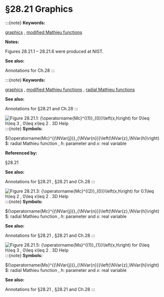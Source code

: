 # §28.21 Graphics

:::{note}
**Keywords:**

[graphics](http://dlmf.nist.gov/search/search?q=graphics) , [modified Mathieu functions](http://dlmf.nist.gov/search/search?q=modified%20Mathieu%20functions)

**Notes:**

Figures 28.21.1 – 28.21.6 were produced at NIST.

**See also:**

Annotations for Ch.28
:::

:::{note}
**Keywords:**

[graphics](http://dlmf.nist.gov/search/search?q=graphics) , [modified Mathieu functions](http://dlmf.nist.gov/search/search?q=modified%20Mathieu%20functions) , [radial Mathieu functions](http://dlmf.nist.gov/search/search?q=radial%20Mathieu%20functions)

**See also:**

Annotations for §28.21 and Ch.28
:::

<a id="Px1.fig1"></a>

![Figure 28.21.1: ${\operatorname{Mc}^{(1)}_{0}}\left(x,h\right)$ for $0\leq h\leq 3$ , $0\leq x\leq 2$ . 3D Help](28/21/F1.png)
:::{note}
**Symbols:**

${\operatorname{Mc}^{(\NVar{j})}_{\NVar{n}}}\left(\NVar{z},\NVar{h}\right)$: radial Mathieu function , $h$: parameter and $x$: real variable

**Referenced by:**

§28.21

**See also:**

Annotations for §28.21 , §28.21 and Ch.28
:::

<a id="Px1.fig2"></a>

![Figure 28.21.3: ${\operatorname{Mc}^{(2)}_{0}}\left(x,h\right)$ for $0.1\leq h\leq 2$ , $0\leq x\leq 2$ . 3D Help](28/21/F3.png)
:::{note}
**Symbols:**

${\operatorname{Mc}^{(\NVar{j})}_{\NVar{n}}}\left(\NVar{z},\NVar{h}\right)$: radial Mathieu function , $h$: parameter and $x$: real variable

**See also:**

Annotations for §28.21 , §28.21 and Ch.28
:::

<a id="Px1.fig3"></a>

![Figure 28.21.5: ${\operatorname{Ms}^{(1)}_{1}}\left(x,h\right)$ for $0\leq h\leq 3$ , $0\leq x\leq 2$ . 3D Help](28/21/F5.png)
:::{note}
**Symbols:**

${\operatorname{Ms}^{(\NVar{j})}_{\NVar{n}}}\left(\NVar{z},\NVar{h}\right)$: radial Mathieu function , $h$: parameter and $x$: real variable

**See also:**

Annotations for §28.21 , §28.21 and Ch.28
:::
